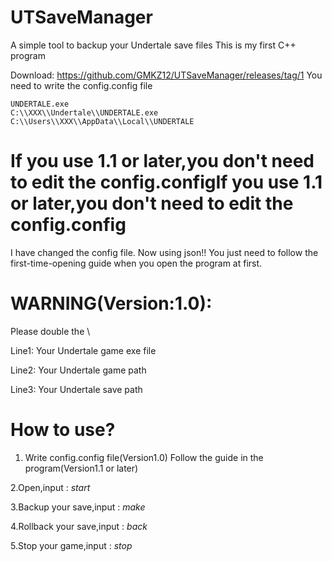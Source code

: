 # UTSaveManager
A simple tool to backup your Undertale save files
This is my first C++ program

Download:   https://github.com/GMKZ12/UTSaveManager/releases/tag/1
You need to write the config.config file
```
UNDERTALE.exe
C:\\XXX\\Undertale\\UNDERTALE.exe
C:\\Users\\XXX\\AppData\\Local\\UNDERTALE
```

# If you use 1.1 or later,you don't  need to edit the config.configIf you use 1.1 or later,you don't  need to edit the config.config
I have changed the config file.
Now using json!!
You just need to follow the first-time-opening guide when you open the program at first.

 # WARNING(Version:1.0):
 Please double the \
 
Line1: Your Undertale game exe file

Line2: Your Undertale game path

Line3: Your Undertale save path


# How to use?
1. Write config.config file(Version1.0)
Follow the guide in the program(Version1.1 or later)

2.Open,input : *start*

3.Backup your save,input : *make*

4.Rollback your save,input : *back*

5.Stop your game,input : *stop*
